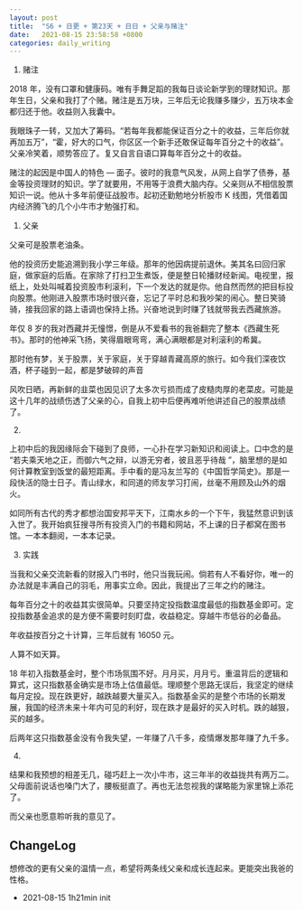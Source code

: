 ```yaml
---
layout: post
title:  "S6 + 日更 + 第23天 + 日日 + 父亲与赌注"
date:   2021-08-15 23:58:58 +0800
categories: daily_writing
---
```


1. 赌注

2018 年，没有口罩和健康码。唯有手舞足蹈的我每日谈论新学到的理财知识。那年生日，父亲和我打了个赌。赌注是五万块，三年后无论我赚多赚少，五万块本金都归还于他。收益则入我囊中。

我眼珠子一转，又加大了筹码。“若每年我都能保证百分之十的收益，三年后你就再加五万”，“霍，好大的口气，你区区一个新手还敢保证每年百分之十的收益”。父亲冷笑着，顺势答应了。复又自言自语口算每年百分之十的收益。

赌注的起因是中国人的特色 — 面子。彼时的我意气风发，从网上自学了债券，基金等投资理财的知识。学了就要用，不用等于浪费大脑内存。父亲则从不相信股票知识一说。他从十多年前便征战股市。起初还勤勉地分析股市 K 线图，凭借着国内经济腾飞的几个小牛市才勉强打和。

1. 父亲

父亲可是股票老油条。

他的投资历史能追溯到我小学三年级。那年的他因病提前退休。美其名曰回归家庭，做家庭的后盾。在家除了打扫卫生煮饭，便是整日轮播财经新闻。电视里，报纸上，处处叫喊着投资股市利滚利，下一个发达的就是你。他自然而然的把目标投向股票。他刚进入股票市场时很兴奋，忘记了平时总和我吵架的闹心。整日笑骑骑，接我回家的路上语调也保持上扬。兴奋地说到时赚了钱就带我去西藏旅游。

年仅 8 岁的我对西藏并无憧憬，倒是从不爱看书的我爸翻完了整本《西藏生死书》。那时的他神采飞扬，笑得眉眼弯弯，满心满眼都是对利滚利的希冀。

那时他有梦，关于股票，关于家庭，关于穿越青藏高原的旅行。如今我们深夜饮酒，杯子碰到一起，都是梦破碎的声音

风吹日晒，再新鲜的韭菜也因见识了太多次亏损而成了皮糙肉厚的老菜皮。可能是这十几年的战绩伤透了父亲的心，自我上初中后便再难听他讲述自己的股票战绩了。

2.

上初中后的我因缘际会下碰到了良师，一心扑在学习新知识和阅读上。口中念的是 “若夫乘天地之正，而御六气之辩，以游无穷者，彼且恶乎待哉 ”，脑里想的是如何计算教室到饭堂的最短距离。手中看的是冯友兰写的《中国哲学简史》。那是一段快活的隐士日子。青山绿水，和同道的师友学习打闹，丝毫不用顾及山外的烟火。

如同所有古代的秀才都想治国安邦平天下，江南水乡的一个下午，我猛然意识到该入世了。我开始疯狂搜寻所有投资入门的书籍和网站，不上课的日子都窝在图书馆。一本本翻阅，一本本记录。

3. 实践

当我和父亲交流新看的财报入门书时，他只当我玩闹。倘若有人不看好你，唯一的办法就是丰满自己的羽毛，用事实立命。因此，我提出了三年之约的赌注。

每年百分之十的收益其实很简单。只要坚持定投指数温度最低的指数基金即可。定投指数基金追求的是方便不需要时刻盯盘，收益稳定。穿越牛市低谷的必备品。

年收益按百分之十计算，三年后就有 16050 元。

人算不如天算。

18 年初入指数基金时，整个市场氛围不好。月月买，月月亏。重温背后的逻辑和算式，这只指数基金确实是市场上估值最低。理顺整个思路无误后，我坚定的继续每月定投。现在跌更好，越跌越要大量买入。指数基金买的是整个市场的长期发展，我国的经济未来十年内可见的利好，现在跌才是最好的买入时机。跌的越狠，买的越多。

后两年这只指数基金没有令我失望，一年赚了八千多，疫情爆发那年赚了九千多。

4.

结果和我预想的相差无几，碰巧赶上一次小牛市，这三年半的收益拢共有两万二。父母面前说话也嗓门大了，腰板挺直了。再也无法忽视我的谋略能为家里锦上添花了。

而父亲也愿意聆听我的意见了。

## ChangeLog

想修改的更有父亲的温情一点，希望将两条线父亲和成长连起来。更能突出我爸的性格。
- 2021-08-15 1h21min init
